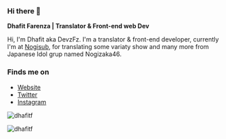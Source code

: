 ### Hi there 👋

**Dhafit Farenza | Translator & Front-end web Dev**

Hi, I'm Dhafit aka DevzFz. I'm a translator & front-end developer, currently I'm at [Nogisub](https://www.nogisub.com/), for translating some variaty show and many more from Japanese Idol grup named Nogizaka46.

### Finds me on

- [Website](https://dhafit.vercel.app/)
- [Twitter](https://twitter.com/dhafitf)
- [Instagram](https://www.instagram.com/dhafitf)

<p><img src="https://github-readme-stats.vercel.app/api?username=dhafitf&count_private=true&show_icons=true&theme=tokyonight&include_all_commits=true" alt="dhafitf" /></p>
<p><img align="left" src="https://github-readme-stats.vercel.app/api/top-langs?username=dhafitf&show_icons=true&locale=en&layout=compact&theme=tokyonight" alt="dhafitf" /></p>
